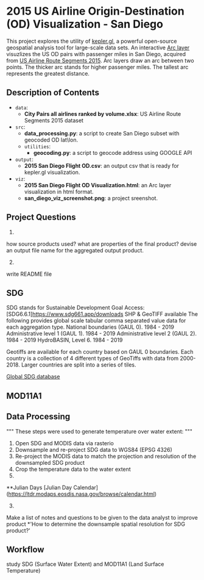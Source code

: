 # 2015 US Airline Origin-Destination (OD) Visualization - San Diego

This project explores the utility of [kepler.gl](https://kepler.gl/demo), a powerful open-source geospatial analysis tool for large-scale data sets.
An interactive [Arc layer](https://docs.kepler.gl/docs/user-guides/c-types-of-layers/b-arc) visuzlizes the US OD pairs with passenger miles in San Diego, acquired from [US Airline Route Segments 2015](https://data.world/garyhoov/us-airline-route-segments-2015). Arc layers draw an arc between two points. The thicker arc stands for higher passenger miles. The tallest arc represents the greatest distance.

## Description of Contents

* `data`:
  * **City Pairs all airlines ranked by volume.xlsx**: US Airline Route Segments 2015 dataset
* `src`:
  * **data_processing.py**: a script to create San Diego subset with geocoded OD lat\lon.
  * `utilities`:
    * **geocoding.py**: a script to geocode address using GOOGLE API
* `output`:
  * **2015 San Diego Flight OD.csv**: an output csv that is ready for kepler.gl visualization.
* `viz`:
  * **2015 San Diego Flight OD Visualization.html**: an Arc layer visualization in html format.
  * **san_diego_viz_screenshot.png**: a project sreenshot.

## Project Questions
1.
how source products used?
what are properties of the final product?
devise an output file name for the aggregated output product.

2.
write README file
## SDG
SDG stands for Sustainable Development Goal
Access:
[SDG6.6.1]https://www.sdg661.app/downloads
SHP & GeoTIFF available
The following provides global scale tabular comma separated value data for each aggregation type.
            National boundaries (GAUL 0). 1984 - 2019
            Administrative level 1 (GAUL 1). 1984 - 2019
            Administrative level 2 (GAUL 2). 1984 - 2019
            HydroBASIN, Level 6. 1984 - 2019

Geotiffs are available for each country based on GAUL 0 boundaries. Each country is a collection of 4 different types of GeoTiffs with data from 2000-2018. Larger countries are split into a series of tiles. 


[Global SDG database](https://www.google.com/url?q=https%3A%2F%2Funstats.un.org%2Fsdgs%2Findicators%2Fdatabase%2F&sa=D&sntz=1&usg=AFQjCNE40ig-41zdKtXeezTQnnq81iQa2A)

## MOD11A1


## Data Processing
"""
These steps were used to generate temperature over water extent:
"""
1. Open SDG and MODIS data via rasterio
2. Downsample and re-project SDG data to WGS84 (EPSG 4326)
3. Re-project the MODIS data to match the projection and resolution of the downsampled
SDG product
4. Crop the temperature data to the water extent
5.

**Julian Days
[Julian Day Calendar] (https://ltdr.modaps.eosdis.nasa.gov/browse/calendar.html)

3.
Make a list of notes and questions to be given to the data analyst to improve product
*'How to determine the downsample spatial resolution for SDG product?'


## Workflow
study SDG (Surface Water Extent) and MOD11A1 (Land Surface Temperature)
